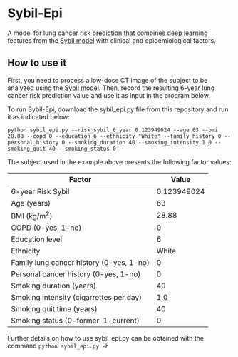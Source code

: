 # Sybil-Epi
A model for lung cancer risk prediction that combines deep learning features from the [Sybil model](https://github.com/reginabarzilaygroup/Sybil/) with clinical and epidemiological factors.

## How to use it

First, you need to process a low-dose CT image of the subject to be analyzed using the [Sybil model](https://github.com/reginabarzilaygroup/Sybil/). Then, record the resulting 6-year lung cancer risk prediction value and use it as input in the program below.

To run Sybil-Epi, download the sybil_epi.py file from this repository and run it as indicated below:

`python sybil_epi.py --risk_sybil_6_year 0.123949024 --age 63 --bmi 28.88 --copd 0 --education 6 --ethnicity "White" --family_history 0 --personal_history 0 --smoking_duration 40 --smoking_intensity 1.0 --smoking_quit 40 --smoking_status 0`

The subject used in the example above presents the following factor values:

|Factor|Value|
|-|-|
|6-year Risk Sybil|0.123949024|
|Age (years)|63|
|BMI (kg/m<sup>2</sup>)|28.88|
|COPD (0-yes, 1-no)|0|
|Education level|6|
|Ethnicity|White|
|Family lung cancer history (0-yes, 1-no)|0|
|Personal cancer history (0-yes, 1-no)|0|
|Smoking duration (years)|40|
|Smoking intensity (cigarrettes per day)|1.0|
|Smoking quit time (years)|40|
|Smoking status (0-former, 1-current)|0|

Further details on how to use sybil_epi.py can be obtained with the command
`python sybil_epi.py -h`
